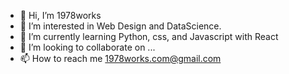 - 👋 Hi, I’m 1978works
- 👀 I’m interested in Web Design and DataScience.
- 🌱 I’m currently learning Python, css, and Javascript with React
- 💞️ I’m looking to collaborate on ...
- 📫 How to reach me 1978works.com@gmail.com

<!---
1978works/1978works is a ✨ special ✨ repository because its `README.md` (this file) appears on your GitHub profile.
You can click the Preview link to take a look at your changes.
--->
